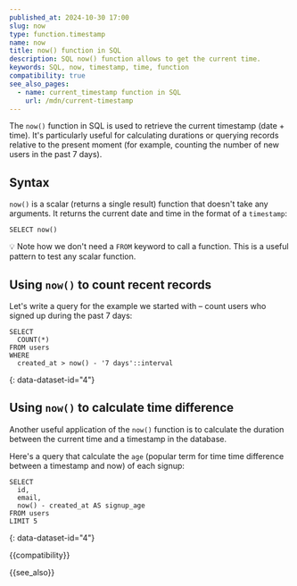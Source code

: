 ```yaml
---
published_at: 2024-10-30 17:00
slug: now
type: function.timestamp
name: now
title: now() function in SQL
description: SQL now() function allows to get the current time.
keywords: SQL, now, timestamp, time, function
compatibility: true
see_also_pages:
  - name: current_timestamp function in SQL
    url: /mdn/current-timestamp
---
```


The `now()` function in SQL is used to retrieve the current timestamp (date + time). It's particularly useful for calculating durations or querying records relative to the present moment (for example, counting the number of new users in the past 7 days).

## Syntax

`now()` is a scalar (returns a single result) function that doesn't take any arguments. It returns the current date and time in the format of a `timestamp`:

~~~pgsql
SELECT now()
~~~

:bulb: Note how we don't need a `FROM` keyword to call a function. This is a useful pattern to test any scalar function.

## Using `now()` to count recent records

Let's write a query for the example we started with – count users who signed up during the past 7 days:

~~~pgsql
SELECT
  COUNT(*)
FROM users
WHERE
  created_at > now() - '7 days'::interval
~~~
{: data-dataset-id="4"}

## Using `now()` to calculate time difference

Another useful application of the `now()` function is to calculate the duration between the current time and a timestamp in the database.

Here's a query that calculate the `age` (popular term for time time difference between a timestamp and now) of each signup:

~~~pgsql
SELECT
  id,
  email,
  now() - created_at AS signup_age
FROM users
LIMIT 5
~~~
{: data-dataset-id="4"}

{{compatibility}}

{{see_also}}
